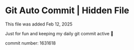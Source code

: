 # Git Auto Commit | Hidden File

This file was added Feb 12, 2025

Just for fun and keeping my daily git commit active 🤪

commit number: 1631618
